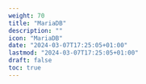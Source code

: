 ```yaml
---
weight: 70
title: "MariaDB"
description: ""
icon: "MariaDB"
date: "2024-03-07T17:25:05+01:00"
lastmod: "2024-03-07T17:25:05+01:00"
draft: false
toc: true
---
```

